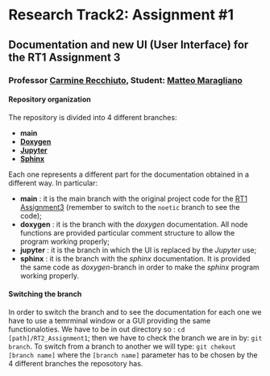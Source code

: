 # Research Track2: Assignment #1
## Documentation and new UI (User Interface) for the RT1 Assignment 3
### Professor [Carmine Recchiuto](https://github.com/CarmineD8), Student: [Matteo Maragliano](https://github.com/mmatteo-hub)

#### Repository organization
The repository is divided into 4 different branches:
* **main**
* [**Doxygen**](https://www.doxygen.nl/manual/docblocks.html)
* [**Jupyter**](https://jupyter.org)
* [**Sphinx**](https://www.sphinx-doc.org/en/master/)

Each one represents a different part for the documentation obtained in a different way.
In particular:
* **main** : it is the main branch with the original project code for the [RT1 Assignment3](https://github.com/mmatteo-hub/RT1_Assignment3) (remember to switch to the `noetic` branch to see the code);
* **doxygen** : it is the branch with the *doxygen* documentation. All node functions are provided particular comment structure to allow the program working properly;
* **jupyter** : it is the branch in which the UI is replaced by the *Jupyter* use;
* **sphinx** : it is the branch with the *sphinx* documentation. It is provided the same code as *doxygen*-branch in order to make the *sphinx* program working properly.

#### Switching the branch
In order to switch the branch and to see the documentation for each one we have to use a temrminal window or a GUI providing the same functionaloties.
We have to be in out directory so : `cd [path]/RT2_Assignment1`; then we have to check the branch we are in by: `git branch`.
To switch from a branch to another we will type: `git chekout [branch name]` where the `[branch name]` parameter has to be chosen by the 4 different branches the reposotory has.
